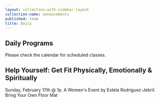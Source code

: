 ```yaml
---
layout: collection-with-sidebar-layout
collection-name: annoucements
published: true
title: Daily
---
```

## Daily Programs
Please check the calendar for scheduled classes.

## Help Yourself: Get Fit Physically, Emotionally & Spiritually
Sunday, February 17th @ 1p. A Women's Event by Estela Rodriguez-Jebril.
Bring Your Own Floor Mat

